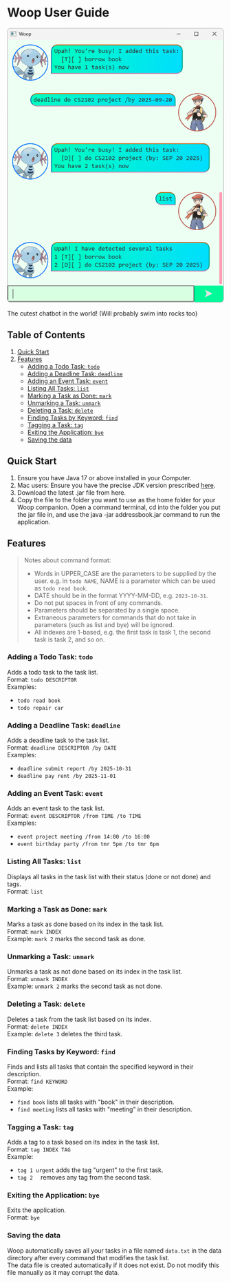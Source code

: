 # Woop User Guide

<img alt="wooplogo" src="Ui.png" style="border-radius: 8px; width=300px;"/>

The cutest chatbot in the world! (Will probably swim into rocks too)
## Table of Contents
1. [Quick Start](#quick-start)
2. [Features](#features)
   - [Adding a Todo Task: `todo`](#adding-a-todo-task-todo)
   - [Adding a Deadline Task: `deadline`](#adding-a-deadline-task-deadline)
   - [Adding an Event Task: `event`](#adding-an-event-task-event)
   - [Listing All Tasks: `list`](#listing-all-tasks-list)
   - [Marking a Task as Done: `mark`](#marking-a-task-as-done-mark)
   - [Unmarking a Task: `unmark`](#unmarking-a-task-unmark)
   - [Deleting a Task: `delete`](#deleting-a-task-delete)
   - [Finding Tasks by Keyword: `find`](#finding-tasks-by-keyword-find)
   - [Tagging a Task: `tag`](#tagging-a-task-tag)
   - [Exiting the Application: `bye`](#exiting-the-application-bye)
   - [Saving the data](#saving-the-data)

## Quick Start
1. Ensure you have Java 17 or above installed in your Computer.
2. Mac users: Ensure you have the precise JDK version prescribed [here](https://se-education.org/guides/tutorials/javaInstallationMac.html).
3. Download the latest .jar file from here.
4. Copy the file to the folder you want to use as the home folder for your Woop companion.
   Open a command terminal, cd into the folder you put the jar file in, and use the java -jar addressbook.jar command 
   to run the application.

## Features

> Notes about command format:
> - Words in UPPER_CASE are the parameters to be supplied by the user.
>   e.g. in `todo NAME`, NAME is a parameter which can be used as `todo read book`.
> - DATE should be in the format YYYY-MM-DD, e.g. `2023-10-31`.
> - Do not put spaces in front of any commands.
> - Parameters should be separated by a single space.
> - Extraneous parameters for commands that do not take in parameters (such as list and bye) will be ignored.
> - All indexes are 1-based, e.g. the first task is task 1, the second task is task 2, and so on.

### Adding a Todo Task: `todo`
Adds a todo task to the task list.\
Format: `todo DESCRIPTOR`\
Examples: 
- `todo read book`
- `todo repair car`

### Adding a Deadline Task: `deadline`
Adds a deadline task to the task list.\
Format: `deadline DESCRIPTOR /by DATE`\
Examples:
- `deadline submit report /by 2025-10-31`
- `deadline pay rent /by 2025-11-01`

### Adding an Event Task: `event`
Adds an event task to the task list.\
Format: `event DESCRIPTOR /from TIME /to TIME`\
Examples:
- `event project meeting /from 14:00 /to 16:00`
- `event birthday party /from tmr 5pm /to tmr 6pm`

### Listing All Tasks: `list`
Displays all tasks in the task list with their status (done or not done) and tags.\
Format: `list`

### Marking a Task as Done: `mark`
Marks a task as done based on its index in the task list.\
Format: `mark INDEX`\
Example: `mark 2` marks the second task as done.

### Unmarking a Task: `unmark`
Unmarks a task as not done based on its index in the task list.\
Format: `unmark INDEX`\
Example: `unmark 2` marks the second task as not done.

### Deleting a Task: `delete`
Deletes a task from the task list based on its index.\
Format: `delete INDEX`\
Example: `delete 3` deletes the third task.

### Finding Tasks by Keyword: `find`
Finds and lists all tasks that contain the specified keyword in their description.\
Format: `find KEYWORD`\
Example: 
- `find book` lists all tasks with "book" in their description.
- `find meeting` lists all tasks with "meeting" in their description.

### Tagging a Task: `tag`
Adds a tag to a task based on its index in the task list.\
Format: `tag INDEX TAG`\
Example: 
- `tag 1 urgent` adds the tag "urgent" to the first task.
- `tag 2  ` removes any tag from the second task.

### Exiting the Application: `bye`
Exits the application.\
Format: `bye`

### Saving the data
Woop automatically saves all your tasks in a file named `data.txt` in the data directory
after every command that modifies the task list.\
The data file is created automatically if it does not exist. Do not modify this file manually as it may corrupt the data.
